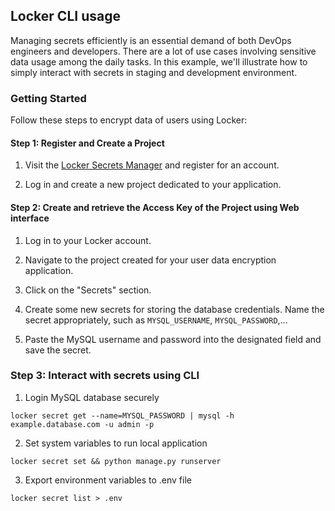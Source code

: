 ## Locker CLI usage

Managing secrets efficiently is an essential demand of both DevOps engineers and developers. There are a lot of use cases involving sensitive data usage among the daily tasks.  In this example, we'll illustrate how to simply interact with secrets in staging and development environment.

### Getting Started

Follow these steps to encrypt data of users using Locker:

#### Step 1: Register and Create a Project

1. Visit the [Locker Secrets Manager](https://secrets.locker.io) and register for an account.

2. Log in and create a new project dedicated to your application.


#### Step 2: Create and retrieve the Access Key of the Project using Web interface

1. Log in to your Locker account.

2. Navigate to the project created for your user data encryption application.

3. Click on the "Secrets" section.

4. Create some new secrets for storing the database credentials. Name the secret appropriately, such as `MYSQL_USERNAME`, `MYSQL_PASSWORD`,...

5. Paste the MySQL username and password into the designated field and save the secret.

### Step 3: Interact with secrets using CLI

1. Login MySQL database securely
```
locker secret get --name=MYSQL_PASSWORD | mysql -h example.database.com -u admin -p
```
2. Set system variables to run local application
``` 
locker secret set && python manage.py runserver
```
3. Export environment variables to .env file
```
locker secret list > .env
```